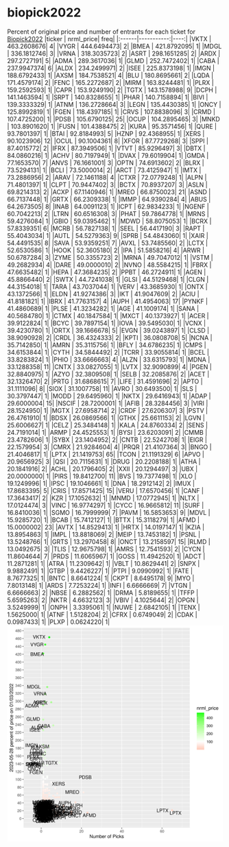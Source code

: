 # biopick2022
Percent of original price and number of entrants for each ticket for [Biopick2022](https://twitter.com/hashtag/Biopick2022)
|ticker |  nrml_price| freq|
|:------|-----------:|----:|
|VKTX   | 463.2608676|    4|
|VYGR   | 444.6494473|    2|
|BMEA   | 421.8792095|    1|
|MDGL   | 336.1812746|    3|
|VRNA   | 318.3035723|    2|
|ASRT   | 298.1651285|    2|
|ARDX   | 297.2727191|    5|
|ADMA   | 289.3617036|    1|
|GLMD   | 252.7472402|    1|
|CABA   | 237.9947374|    6|
|ALDX   | 234.2499971|    2|
|ISEE   | 225.8373198|    1|
|IMGN   | 188.6792433|    1|
|AXSM   | 184.7538521|    4|
|BLU    | 180.8695661|    2|
|LQDA   | 171.4579174|    2|
|FENC   | 165.2272687|    2|
|MIRM   | 163.8244481|    1|
|PLRX   | 159.2592593|    1|
|CAPR   | 153.9249190|    2|
|TGTX   | 143.1578988|    9|
|DCPH   | 141.1463594|    1|
|SRPT   | 140.8328655|    1|
|PHAR   | 140.7158894|    1|
|BIVI   | 139.3333329|    1|
|ATNM   | 136.2728664|    3|
|LEGN   | 135.4430385|    1|
|ONCY   | 125.8992819|    1|
|FGEN   | 118.4397185|    1|
|CRVS   | 107.8838096|    3|
|CRMD   | 107.4725200|    1|
|PDSB   | 105.6790125|   25|
|OCUP   | 104.2895465|    3|
|MNKD   | 103.8901620|    1|
|FUSN   | 101.4388475|    2|
|KURA   |  95.3571456|    1|
|QURE   |  93.7801397|    1|
|BTAI   |  92.8184993|    5|
|HZNP   |  92.4368955|    1|
|XERS   |  90.1023906|   12|
|OCUL   |  90.1004361|    8|
|XFOR   |  87.7729268|    3|
|SPPI   |  87.4015772|    2|
|IFRX   |  87.3949506|    1|
|VTVT   |  85.9296497|    3|
|DBTX   |  84.0860216|    1|
|ACHV   |  80.7197949|    1|
|DVAX   |  79.6019904|    1|
|GMDA   |  77.1653570|    7|
|ANVS   |  76.1661001|    3|
|OPTN   |  74.6913602|    2|
|BLRX   |  73.5294131|    1|
|BCLI   |  73.5000014|    2|
|ARCT   |  73.4125947|    1|
|IMTX   |  73.2886956|    2|
|ARAV   |  72.1461188|    4|
|CTXR   |  72.0779248|    1|
|ALPN   |  71.4801397|    1|
|CLPT   |  70.9447402|    3|
|BCTX   |  70.8937207|    3|
|ASLN   |  69.8214313|    2|
|ACXP   |  67.1140946|    1|
|MREO   |  66.8750023|   21|
|ASND   |  66.7137448|    1|
|GRTX   |  66.2309338|    1|
|IMMP   |  64.9390284|    4|
|ABUS   |  64.2673505|    8|
|INAB   |  64.0091123|    1|
|ICPT   |  62.9834233|    1|
|NGENF  |  60.7042213|    2|
|LTRN   |  60.6516308|    3|
|PHAT   |  59.7864778|    1|
|MRNS   |  59.4276084|    1|
|GBIO   |  59.0395462|    1|
|MDWD   |  58.8075053|    1|
|BCRX   |  57.8339351|    6|
|MCRB   |  56.7827138|    1|
|SEEL   |  56.4417190|    3|
|RAPT   |  55.4043034|    1|
|AUTL   |  54.5279363|    9|
|SPRB   |  54.4843060|    1|
|XAIR   |  54.4491535|    8|
|SAVA   |  53.9359251|    7|
|AVXL   |  53.7485560|    2|
|LCTX   |  52.6530586|    1|
|HOOK   |  52.3605180|    2|
|IPA    |  51.5858216|    4|
|ARWR   |  50.6787284|    3|
|ZYME   |  50.3355723|    2|
|MRNA   |  49.7047012|    1|
|VSTM   |  49.2682934|    4|
|DARE   |  49.0000010|    2|
|NVNO   |  48.5584215|    1|
|FBRX   |  47.6635482|    1|
|HEPA   |  47.3684235|    2|
|PPBT   |  46.2724911|    1|
|AGEN   |  45.8866440|    2|
|SWTX   |  44.7241038|    1|
|GLSI   |  44.5129468|    1|
|CLGN   |  44.3154018|    1|
|TARA   |  43.7037044|    1|
|VERV   |  43.3685930|    1|
|ONTX   |  43.1372566|    1|
|ELDN   |  41.9274386|    3|
|IKT    |  41.9047609|    2|
|ACIU   |  41.8181821|    1|
|IBRX   |  41.7763157|    4|
|AUPH   |  41.4954063|   17|
|PYNKF  |  41.4860689|    1|
|PLSE   |  41.3234282|    1|
|AGE    |  41.1009174|    1|
|SANA   |  40.5684780|    1|
|CTMX   |  40.1847584|    1|
|MXCT   |  40.1373927|    1|
|ACER   |  39.9122824|    1|
|BCYC   |  39.7897154|    1|
|IOVA   |  39.5495030|    1|
|VCNX   |  39.4230780|    1|
|ORTX   |  39.1666678|    5|
|EVGN   |  39.0243897|    1|
|CLSD   |  38.9090928|    2|
|CRDL   |  36.4324333|    2|
|KPTI   |  36.0808708|    5|
|NCNA   |  35.7142850|    1|
|AMRN   |  35.3115756|    1|
|BFLY   |  34.6786235|    1|
|CMPS   |  34.6153844|    1|
|CYTH   |  34.5844492|    2|
|TCRR   |  33.9055814|    1|
|BCEL   |  33.8283824|    1|
|PHIO   |  33.6666663|    4|
|ALZN   |  33.6315793|    1|
|MDNA   |  33.1288358|   11|
|CNTX   |  33.0827055|    1|
|LVTX   |  32.9090899|    4|
|PGEN   |  32.8840975|    1|
|AZYO   |  32.3809508|    1|
|SELB   |  32.2085876|    2|
|ACET   |  32.1326470|    2|
|PRTG   |  31.6868615|    7|
|LIFE   |  31.4591696|    2|
|APTO   |  31.1111096|    8|
|SIOX   |  31.1007758|   11|
|AVRO   |  30.6493500|    1|
|SLS    |  30.3797447|    1|
|MODD   |  29.6495960|    1|
|NKTX   |  29.6416943|    1|
|ADAP   |  29.6000004|   15|
|NSCIF  |  28.7200001|    1|
|AFIB   |  28.3284456|    3|
|VIRI   |  28.1524950|    1|
|MGTX   |  27.6958714|    2|
|CRDF   |  27.6206307|    3|
|PSTV   |  26.4761910|    1|
|BDSX   |  26.0869566|    1|
|GTHX   |  25.6611153|    2|
|LGVN   |  25.6006627|    1|
|CELZ   |  25.3484148|    1|
|KALA   |  24.8760334|    2|
|SENS   |  24.7191014|    1|
|ARMP   |  24.4525553|    1|
|BYSI   |  23.6203091|    2|
|CMMB   |  23.4782606|    1|
|SYBX   |  23.1404952|    2|
|CNTB   |  22.5242708|    1|
|EIGR   |  22.1579954|    3|
|CMRX   |  21.9284604|    4|
|PRQR   |  21.4107364|    3|
|BNGO   |  21.4046817|    1|
|LPTX   |  21.1419753|   65|
|TCON   |  21.1191329|    6|
|APVO   |  20.9656925|    3|
|QSI    |  20.7115631|    1|
|DRUG   |  20.2208188|    1|
|ATHA   |  20.1841916|    2|
|ACHL   |  20.1796405|    2|
|XXII   |  20.1294497|    3|
|UBX    |  20.0000000|    1|
|PIRS   |  19.8412700|   11|
|BVS    |  19.7377498|    1|
|XLO    |  19.1249996|    1|
|IPSC   |  19.1046661|    1|
|DNA    |  18.2912142|    2|
|IMUX   |  17.8683395|    5|
|CRIS   |  17.8571425|   15|
|VERU   |  17.6570456|    1|
|CANF   |  17.3643417|    2|
|KZR    |  17.1052632|    1|
|MNMD   |  17.0772945|    1|
|NLTX   |  17.0124474|    3|
|VINC   |  16.9774297|    1|
|CYCC   |  16.9665812|   11|
|SURF   |  16.8410036|    1|
|SGMO   |  16.7999999|    7|
|PAVM   |  16.5853653|    9|
|MDVL   |  15.9285720|    1|
|BCAB   |  15.7412127|    1|
|BTTX   |  15.3118279|    1|
|AFMD   |  15.0000002|   23|
|AVTX   |  14.8529413|    1|
|HRTX   |  14.0197147|    1|
|KZIA   |  13.8954863|    1|
|IMPL   |  13.8818069|    2|
|MEIP   |  13.7453182|    1|
|PSNL   |  13.5248766|    1|
|GRTS   |  13.2970458|    8|
|ONCT   |  13.2158597|   15|
|RLMD   |  13.0492675|    3|
|TLIS   |  12.9675798|    1|
|AMRS   |  12.7541593|    2|
|CYCN   |  11.8604644|    7|
|PRDS   |  11.6065967|    1|
|GOSS   |  11.4942520|    1|
|ADCT   |  11.2871281|    1|
|ATRA   |  11.2309642|    1|
|VBLT   |  10.8629441|    2|
|SNPX   |   9.9882491|    1|
|GTBP   |   9.4426227|    1|
|PTPI   |   9.0990992|    1|
|FATE   |   8.7677325|    1|
|BNTC   |   8.6641224|    1|
|CKPT   |   8.6495178|    9|
|MYO    |   7.8013148|    1|
|ARDS   |   7.7253224|    1|
|INFI   |   6.6666669|    7|
|VTGN   |   6.6666663|    2|
|NBSE   |   6.2882562|    1|
|DRMA   |   5.8189655|    1|
|TFFP   |   5.6595263|    2|
|NKTR   |   4.6632123|    3|
|VBIV   |   4.1025644|    2|
|OPGN   |   3.5249999|    1|
|ONPH   |   3.3395061|    1|
|NUWE   |   2.6842105|    1|
|TENX   |   1.5625000|    1|
|ATNF   |   1.5128204|    2|
|CFRX   |   0.6749049|    2|
|CDAK   |   0.0987433|    1|
|PLXP   |   0.0624220|    1|
![retvspicks](biopicks.png?raw=true)
